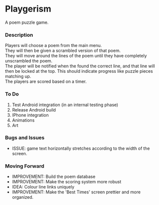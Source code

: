 # Playgerism
A poem puzzle game.

### Description
Players will choose a poem from the main menu.  </br>
They will then be given a scrambled version of that poem.  </br>
They will move around the lines of the poem until they have completely unscrambled the poem.  </br>
The player will be notified when the found the correct line, and that line will then be locked at the top. This should indicate progress like puzzle pieces matching up.  </br>
The players are scored based on a timer.  </br>

### To Do
1. Test Android integration (in an internal testing phase)
2. Release Android build
3. IPhone integration
4. Animations
5. Art

### Bugs and Issues
- ISSUE: game text horizontally stretches according to the width of the screen.

### Moving Forward
- IMPROVEMENT: Build the poem database
- IMPROVEMENT: Make the scoring system more robust
- IDEA: Colour line links uniquely
- IMPROVEMENT: Make the 'Best Times' screen prettier and more organized.
